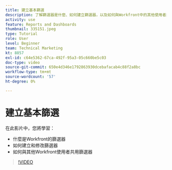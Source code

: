 ```yaml
---
title: 建立基本篩選
description: 了解篩選器是什麼、如何建立篩選器，以及如何與Workfront中的其他使用者共用篩選器。
activity: use
feature: Reports and Dashboards
thumbnail: 335151.jpeg
type: Tutorial
role: User
level: Beginner
team: Technical Marketing
kt: 8857
exl-id: c64e5362-67ca-492f-95a3-05c660be5c03
doc-type: video
source-git-commit: 650e4d346e1792863930dcebafacab4c88f2a8bc
workflow-type: tm+mt
source-wordcount: '57'
ht-degree: 0%

---
```


# 建立基本篩選

在此影片中，您將學習：

* 什麼是Workfront的篩選器
* 如何建立和修改篩選器
* 如何與其他Workfront使用者共用篩選器

>[!VIDEO](https://video.tv.adobe.com/v/335151/?quality=12&learn=on)
